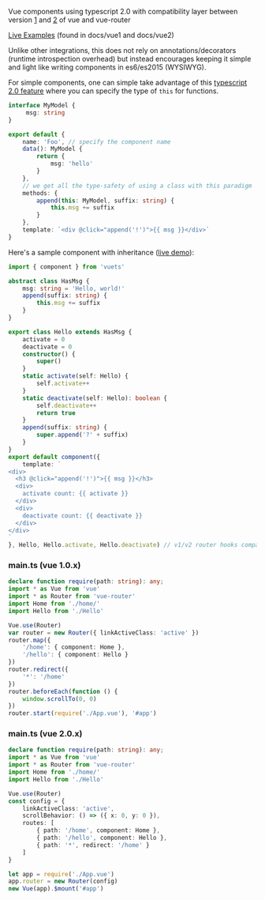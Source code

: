 Vue components using typescript 2.0 with compatibility layer between version [1](https://vuets.github.io/vuets/vue1/) and [2](https://vuets.github.io/vuets/vue2/) of vue and vue-router

[Live Examples](https://vuets.github.io/vuets/) (found in docs/vue1 and docs/vue2)

Unlike other integrations, this does not rely on annotations/decorators (runtime introspection overhead) but instead encourages keeping it simple and light like writing components in es6/es2015 (WYSIWYG).

For simple components, one can simple take advantage of this [typescript 2.0 feature](https://github.com/Microsoft/TypeScript/wiki/What's-new-in-TypeScript#specifying-the-type-of-this-for-functions) where you can specify the type of ```this``` for functions.

```ts
interface MyModel {
     msg: string
}

export default {
    name: 'Foo', // specify the component name
    data(): MyModel {
        return {
            msg: 'hello'
        }
    },
    // we get all the type-safety of using a class with this paradigm
    methods: {
        append(this: MyModel, suffix: string) {
            this.msg += suffix
        }
    },
    template: `<div @click="append('!')">{{ msg }}</div>`
}
```

Here's a sample component with inheritance ([live demo](https://vuets.github.io/vuets/vue1/#!/hello)):
```ts
import { component } from 'vuets'

abstract class HasMsg {
    msg: string = 'Hello, world!'
    append(suffix: string) {
        this.msg += suffix
    }
}

export class Hello extends HasMsg {
    activate = 0
    deactivate = 0
    constructor() {
        super()
    }
    static activate(self: Hello) {
        self.activate++
    }
    static deactivate(self: Hello): boolean {
        self.deactivate++
        return true
    }
    append(suffix: string) {
        super.append('?' + suffix)
    }
}
export default component({
    template: `
<div>
  <h3 @click="append('!')">{{ msg }}</h3>
  <div>
    activate count: {{ activate }}
  </div>
  <div>
    deactivate count: {{ deactivate }}
  </div>
</div>
`
}, Hello, Hello.activate, Hello.deactivate) // v1/v2 router hooks compatibility mode
```

### main.ts (vue 1.0.x)
```ts
declare function require(path: string): any;
import * as Vue from 'vue'
import * as Router from 'vue-router'
import Home from './home/'
import Hello from './Hello'

Vue.use(Router)
var router = new Router({ linkActiveClass: 'active' })
router.map({
    '/home': { component: Home },
    '/hello': { component: Hello }
})
router.redirect({
    '*': '/home'
})
router.beforeEach(function () {
    window.scrollTo(0, 0)
})
router.start(require('./App.vue'), '#app')
```

### main.ts (vue 2.0.x)
```ts
declare function require(path: string): any;
import * as Vue from 'vue'
import * as Router from 'vue-router'
import Home from './home/'
import Hello from './Hello'

Vue.use(Router)
const config = {
    linkActiveClass: 'active',
    scrollBehavior: () => ({ x: 0, y: 0 }),
    routes: [
        { path: '/home', component: Home },
        { path: '/hello', component: Hello },
        { path: '*', redirect: '/home' }
    ]
}

let app = require('./App.vue')
app.router = new Router(config)
new Vue(app).$mount('#app')
```

